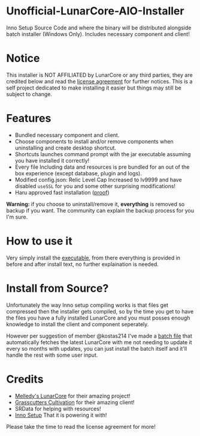 # Unofficial-LunarCore-AIO-Installer
Inno Setup Source Code and where the binary will be distributed alongside batch installer (Windows Only). Includes necessary component and client!
# Notice
This installer is NOT AFFILIATED by LunarCore or any third parties, they are credited below and read the [license agreement](https://github.com/GorujoCY/Unofficial-LunarCore-AIO-Installer/blob/main/TextFilesSources/licensetext.txt) for further notices. This is a self project dedicated to make installing it easier but things may still be subject to change.
# Features
- Bundled necessary component and client.
- Choose components to install and/or remove components when uninstalling and create desktop shortcut.
- Shortcuts launches command prompt with the jar executable assuming you have installed it correctly!
- Every file Including data and resources is pre bundled for an out of the box experience (except database, plugin and logs).
- Modified config.json: Relic Level Cap Increased to lv9999 and have disabled `useSSL` for you and some other surprising modifications!
- Haru approved fast installation ([proof](https://media.discordapp.net/attachments/840566418227068968/1225857352238895154/image.png?ex=6622a7a0&is=661032a0&hm=80080232d3ecef34da755d42b084823ed4314ce9df6297160a66d75f8937ee78&=&format=webp&quality=lossless))

**Warning:** if you choose to uninstall/remove it, **everything** is removed so backup if you want. The community can explain the backup process for you I'm sure.
# How to use it
Very simply install the [executable](https://github.com/GorujoCY/Unofficial-LunarCore-AIO-Installer/releases/download/1.0/LunarCoreSetup.exe), from there everything is provided in before and after install text, no further explaination is needed.
# Install from Source?
Unfortunately the way Inno setup compiling works is that files get compressed then the installer gets compiled, so by the time you get to have the files you have a fully installed LunarCore and you must posses enough knowledge to install the client and component seperately. 

However per suggestion of member @kostas214 I've made a [batch file](https://github.com/GorujoCY/Unofficial-LunarCore-AIO-Installer/blob/main/LCfromSource.bat) that automatically fetches the latest LunarCore with me not needing to update it every so months with updates, you can just install the batch itself and it'll handle the rest with some user input.
# Credits
- [Melledy's LunarCore](https://github.com/Melledy/LunarCore/) for their amazing project!
- [Grasscutters Cultivation](https://github.com/Grasscutters/Cultivation) for their amazing client!
- SRData for helping with resources!
- [Inno Setup](https://github.com/jrsoftware/issrc) That it is powering it with!

Please take the time to read the license agreement for more! 
